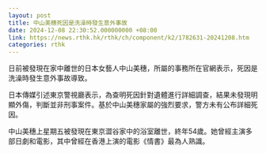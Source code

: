 ```yaml
---
layout: post
title: 中山美穗死因是洗澡時發生意外事故
date: 2024-12-08 22:30:52.000000000 +08:00
link: https://news.rthk.hk/rthk/ch/component/k2/1782631-20241208.htm
categories: rthk
---
```


日前被發現在家中離世的日本女藝人中山美穗，所屬的事務所在官網表示，死因是洗澡時發生意外事故導致。

日本傳媒引述東京警視廳表示，為查明死因針對遺體進行詳細調查，結果未發現明顯外傷，判斷並非刑事案件。基於中山美穗家屬的強烈要求，警方未有公布詳細死因。

中山美穗上星期五被發現在東京澀谷家中的浴室離世，終年54歲。她曾經主演多部日劇和電影，其中曾經在香港上演的電影《情書》最為人熟識。
